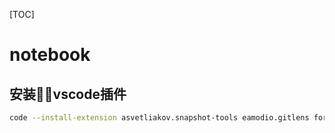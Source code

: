 [TOC]
# notebook
## 安装vscode插件

```bash
code --install-extension asvetliakov.snapshot-tools eamodio.gitlens formulahendry.code-runner michelemelluso.code-beautifier mrmlnc.vscode-attrs-sorter mrmlnc.vscode-jade-snippets ms-vscode.node-debug2 octref.vetur vsmobile.vscode-react-native
```